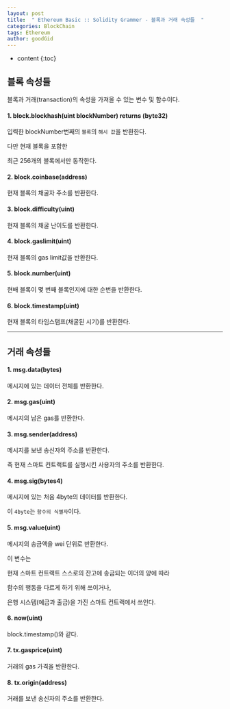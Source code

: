 ```yaml
---
layout: post
title:  " Ethereum Basic :: Solidity Grammer - 블록과 거래 속성들  "
categories: BlockChain
tags: Ethereum
author: goodGid
---
```

* content
{:toc}


## 블록 속성들

블록과 거래(transaction)의 속성을 가져올 수 있는 변수 및 함수이다.

#### 1. block.blockhash(uint blockNumber) returns (byte32)

입력한 blockNumber번째의 `블록`의 `해시 값`을 반환한다.

다만 현재 블록을 포함한 

최근 256개의 블록에서만 동작한다.

#### 2. block.coinbase(address)

현재 블록의 채굴자 주소를 반환한다.

#### 3. block.difficulty(uint)

현재 블록의 채굴 난이도를 반환한다.

#### 4. block.gaslimit(uint)

현재 블록의 gas limit값을 반환한다.

#### 5. block.number(uint)

현배 블록이 몇 번째 블록인지에 대한 순번을 반환한다.

#### 6. block.timestamp(uint)

현재 블록의 타임스탬프(채굴된 시기)를 반환한다.


---


## 거래 속성들

#### 1. msg.data(bytes)

메시지에 있는 데이터 전체를 반환한다.

#### 2. msg.gas(uint)

메시지의 남은 gas를 반환한다.

#### 3. msg.sender(address)

메시지를 보낸 송신자의 주소를 반환한다.

즉 현재 스마트 컨트랙트를 실행시킨 사용자의 주소를 반환한다.

#### 4. msg.sig(bytes4)

메시지에 있는 처음 4byte의 데이터를 반환한다.

이 `4byte`는 `함수의 식별자`이다.

#### 5. msg.value(uint)

메시지의 송금액을 wei 단위로 반환한다.

이 변수는 

현재 스마트 컨트랙트 스스로의 잔고에 송금되는 이더의 양에 따라

함수의 행동을 다르게 하기 위해 쓰이거나,

은행 시스템(예금과 출금)을 가진 스마트 컨트랙에서 쓰인다.

#### 6. now(uint)

block.timestamp()와 같다.

#### 7. tx.gasprice(uint)

거래의 gas 가격을 반환한다.


#### 8. tx.origin(address)

거래를 보낸 송신자의 주소를 반환한다.

